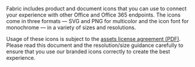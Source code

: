 Fabric includes product and document icons that you can use to connect your experience with other Office and Office 365 endpoints. The icons come in three formats — SVG and PNG for multicolor and the icon font for monochrome — in a variety of sizes and resolutions.

Usage of these icons is subject to the [assets license agreement (PDF)](https://static2.sharepointonline.com/files/fabric/assets/microsoft_fabric_assets_license_agreement_10262017.pdf). Please read this document and the resolution/size guidance carefully to ensure that you use our branded icons correctly to create the best experience.
